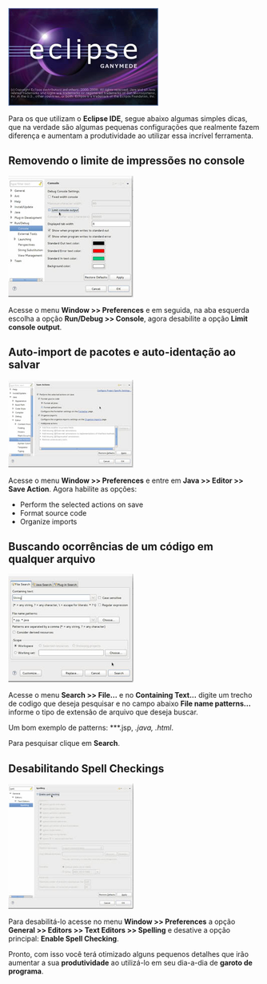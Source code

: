 ![Ajuste fino no Eclipse](images/eclipse-logo.jpg "Ajuste fino no Eclipse")

Para os que utilizam o **Eclipse IDE**, segue abaixo algumas simples dicas, que na verdade são algumas pequenas configurações que realmente fazem diferença e aumentam a produtividade ao utilizar essa incrível ferramenta.

## Removendo o limite de impressões no console

[![Removendo o limite de impressões no console](images/eclipse-limite-de-console-small.jpg "Removendo o limite de impressões no console")](images/eclipse-limite-de-console.jpg "Removendo o limite de impressões no console") 

Acesse o menu **Window >> Preferences** e em seguida, na aba esquerda escolha a opção **Run/Debug >> Console**, agora desabilite a opção **Limit console output**.

## Auto-import de pacotes e auto-identação ao salvar

[![Auto-import de pacotes e auto-identação ao salvar](images/eclipse-auto-import-auto-indent-save-small.jpg "Auto-import de pacotes e auto-identação ao salvar")](images/eclipse-auto-import-auto-indent-save.jpg "Auto-import de pacotes e auto-identação ao salvar") 

Acesse o menu **Window >> Preferences** e entre em **Java >> Editor >> Save Action**. Agora habilite as opções:

*   Perform the selected actions on save
*   Format source code
*   Organize imports

## Buscando ocorrências de um código em qualquer arquivo

[![Buscando ocorrências de um código em qualquer arquivo](images/eclipse-search-small.jpg "Buscando ocorrências de um código em qualquer arquivo")](images/eclipse-search.jpg "Buscando ocorrências de um código em qualquer arquivo") 

Acesse o menu **Search >> File...** e no **Containing Text...** digite um trecho de codigo que deseja pesquisar e no campo abaixo **File name patterns...** informe o tipo de extensão de arquivo que deseja buscar.

Um bom exemplo de patterns: ***.jsp, *.java, *.html**.

Para pesquisar clique em **Search**.

## Desabilitando Spell Checkings

[![Desabilitando Spell Checkings](images/eclipse-spellchecking-small.jpg "Desabilitando Spell Checkings")](images/eclipse-spellchecking.jpg "Desabilitando Spell Checkings") 

Para desabilitá-lo acesse no menu **Window >> Preferences** a opção **General >> Editors >> Text Editors >> Spelling** e desative a opção principal: **Enable Spell Checking**.

Pronto, com isso você terá otimizado alguns pequenos detalhes que irão aumentar a sua **produtividade** ao utilizá-lo em seu dia-a-dia de **garoto de programa**.